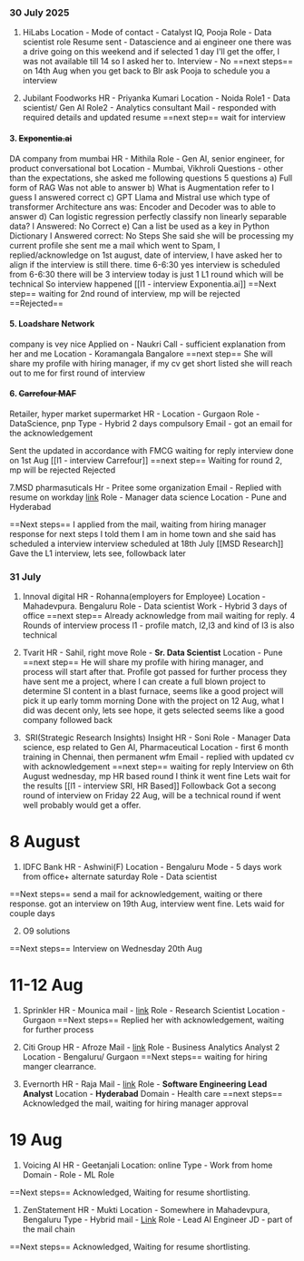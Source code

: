 ### 30 July 2025

1. HiLabs
Location - 
Mode of contact - Catalyst IQ, Pooja
Role - Data scientist role
Resume sent - Datascience and ai engineer one
there was a drive going on this weekend and if selected 1 day I'll get the offer, I was not available till 14 so I asked her to.
Interview - No
==next steps== on 14th Aug when you get back to Blr ask Pooja to schedule you a interview

2. Jubilant Foodworks
HR - Priyanka Kumari
Location - Noida
Role1 - Data scientist/ Gen AI
Role2 - Analytics consultant
Mail - responded with required details and updated resume
==next step== wait for interview

#### 3. ~~Exponentia.ai~~
DA company from mumbai
HR - Mithila
Role - Gen AI, senior engineer, for product conversational bot
Location - Mumbai, Vikhroli
Questions - other than the expectations, she asked me following questions
	5 questions
	a) Full form of RAG
	Was not able to answer
	b) What is Augmentation refer to
	I guess I answered correct
	c) GPT Llama and Mistral use which type of transformer Architecture
	ans was: Encoder and Decoder
	was to able to answer
	d) Can logistic regression perfectly classify non linearly separable data?
	I Answered: No
	Correct
	e) Can a list be used as a key in Python Dictionary
	I Answered correct: No
Steps
She said she will be processing my current profile
she sent me a mail which went to Spam, I replied/acknowledge on 1st august, date of interview, I have asked her to align if the interview is still there.
time 6-6:30
yes  interview is scheduled from 6-6:30
there will be 3 interview today is just 1 L1 round which will be technical
So interview happened [[l1 - interview Exponentia.ai]]
==Next step== 
waiting for 2nd round of interview, mp will be rejected
==Rejected==


#### 5. Loadshare Network
company is vey nice
Applied on - Naukri
Call - sufficient explanation from her and me
Location - Koramangala Bangalore
==next step== She will share my profile with hiring manager, if my cv get short listed she will reach out to me for first round of interview

#### 6. ~~Carrefour MAF~~
Retailer, hyper market supermarket
HR - 
Location - Gurgaon
Role - DataScience, pnp
Type - Hybrid 2 days compulsory
Email - got an email for the acknowledgement

Sent the updated in accordance with FMCG waiting for reply
interview done on 1st Aug [[l1 - interview Carrefour]]
==next step==
Waiting for round 2, mp will be rejected
Rejected

7.MSD pharmasuticals
Hr - Pritee some organization
Email - Replied with resume on workday [link](https://msd.wd5.myworkdayjobs.com/SearchJobs/job/IND---Maharashtra---Pune-Wework/Manager-Data-Science_R336888-2) 
Role - Manager data science
Location - Pune and Hyderabad

==Next steps==
I applied from the mail, waiting from hiring manager response for next steps
I told them I am in home town and she said has scheduled a interview 
interview scheduled at 18th July
[[MSD Research]]
Gave the L1 interview, lets see, followback later 


### 31 July
1. Innoval digital
HR - Rohanna(employers for Employee)
Location - Mahadevpura. Bengaluru
Role - Data scientist
Work - Hybrid 3 days of office
==next step==
Already acknowledge from mail waiting for reply. 4 Rounds of interview process l1 - profile match, l2,l3 and kind of l3 is also technical

2. Tvarit
HR - Sahil, right move
Role - **Sr. Data Scientist**
Location - Pune
==next step== He will share my profile with hiring manager, and process will start after that.
Profile got passed for further process
they have sent me a project, where I can create a full blown project to determine SI content in a blast furnace, seems like a good project will pick it up early tomm morning
Done with the project on 12 Aug, what I did was decent only, lets see hope, it gets selected seems like a good company
followed back


3.  SRI(Strategic Research Insights) Insight
HR - Soni
Role - Manager Data science, esp related to Gen AI, Pharmaceutical
Location - first 6 month training in Chennai, then permanent wfm
Email - replied with updated cv with acknowledgement
==next step== waiting for reply
Interview on 6th August wednesday, mp HR based round
I think it went fine Lets wait for the results [[l1 - interview SRI, HR Based]]
Followback
Got a secong round of interview on Friday 22 Aug, will be a technical round
if went well probably would get a offer.

# 8 August
1. IDFC Bank
HR - Ashwini(F)
Location - Bengaluru
Mode - 5 days work from office+ alternate saturday
Role - Data scientist
   
==Next steps==
send a mail for acknowledgement, waiting or there response.
got an interview on 19th Aug, interview went fine.
Lets waid for couple days


2. O9 solutions

==Next steps== 
Interview on Wednesday 20th Aug

# 11-12 Aug
1. Sprinkler
HR - Mounica
mail - [link](https://mail.google.com/mail/u/0/#inbox/WhctKLbmhxzftbzttrKkFBvBKSThVLDSbPnqfqSRDPfsHvlljZLClLkCqKFsRtWxgkQwbwV)
Role - Research Scientist
Location - Gurgaon
==Next steps==
Replied her with acknowledgement, waiting for further process

2. Citi Group
HR - Afroze
Mail - [link](https://mail.google.com/mail/u/0/#inbox/WhctKLbmhxzftLVmhRpQlwsvMjbXVrkTkJkmSRWNTVWdKftGNDKWMrGsmxtxtXTjzFgqgWg)
Role - Business Analytics Analyst 2
Location - Bengaluru/ Gurgaon
==Next steps==
waiting for hiring manger clearrance. 

3. Evernorth
HR - Raja
Mail - [link](https://mail.google.com/mail/u/0/#inbox/WhctKLbmhxzfvJGMCgdrsVqfnLgJlvrBQjDMwVSlrbNFxFVhvhPCTfDPFlPPDFMPQspWRNG)
Role - **Software Engineering Lead Analyst**
Location - **Hyderabad**
Domain - Health care
==next steps==
Acknowledged the mail, waiting for hiring manager approval


# 19 Aug
1. Voicing AI
HR - Geetanjali
Location: online
Type - Work from home
Domain - 
Role - ML Role


==Next steps==
Acknowledged, Waiting for resume shortlisting. 

1. ZenStatement
HR - Mukti
Location - Somewhere in Mahadevpura, Bengaluru
Type - Hybrid
mail - [Link](https://mail.google.com/mail/u/0/#inbox/WhctKLbmhzxMczpkSzpTLdjjlxDLgtmZGxgbpzdrtZQlFDgSgZnmwfgMNNJWWwRnFDTshFl)
Role - Lead AI Engineer
JD - part of the mail chain

==Next steps==
Acknowledged, Waiting for resume shortlisting. 